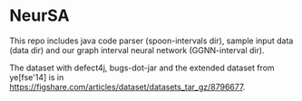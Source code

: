 # NeurSA
This repo includes java code parser (spoon-intervals dir), sample input data (data dir) and our graph interval neural network (GGNN-interval dir).

The dataset with defect4j, bugs-dot-jar and the extended dataset from ye[fse'14] is in https://figshare.com/articles/dataset/datasets_tar_gz/8796677.

